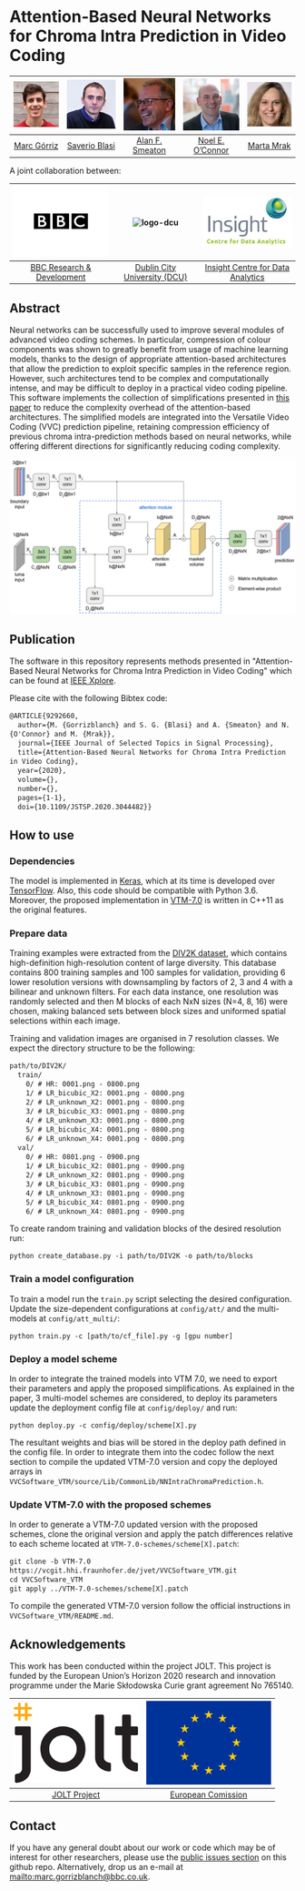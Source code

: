 # Attention-Based Neural Networks for Chroma Intra Prediction in Video Coding

| ![Marc Górriz][MarcGorriz-photo] | ![Saverio Blasi][SaverioBlasi-photo] | ![Alan F. Smeaton][AlanFmeaton-photo]  | ![Noel E. O’Connor][NoelEOConnor-photo] | ![Marta Mrak][MartaMrak-photo] |
|:-:|:-:|:-:|:-:|:-:|
| [Marc Górriz][MarcGorriz-web]  | [Saverio Blasi][SaverioBlasi-web] | [Alan F. Smeaton][AlanFmeaton-web] | [Noel E. O’Connor][NoelEOConnor-web] | [Marta Mrak][MartaMrak-web] |

[MarcGorriz-web]: https://www.bbc.co.uk/rd/people/marc-gorriz-blanch
[SaverioBlasi-web]: https://www.bbc.co.uk/rd/people/saverio-blasi
[MartaMrak-web]: https://www.bbc.co.uk/rd/people/marta-mrak
[AlanFmeaton-web]: https://www.insight-centre.org/users/alan-smeaton
[NoelEOConnor-web]: https://www.insight-centre.org/our-team/prof-noel-oconnor/

[MarcGorriz-photo]: https://github.com/bbc/intra-chroma-attentionCNN/blob/main/authors/MarcGorriz.jpg
[SaverioBlasi-photo]: https://github.com/bbc/intra-chroma-attentionCNN/blob/main/authors/SaverioBlasi.jpg
[MartaMrak-photo]: https://github.com/bbc/intra-chroma-attentionCNN/blob/main/authors/MartaMrak.jpg
[AlanFmeaton-photo]: https://github.com/bbc/intra-chroma-attentionCNN/blob/main/authors/AlanFSmeaton.jpg
[NoelEOConnor-photo]: https://github.com/bbc/intra-chroma-attentionCNN/blob/main/authors/NoelEOConnor.jpg

A joint collaboration between:

| ![logo-bbc] | ![logo-dcu] | ![logo-insight] |
|:-:|:-:|:-:|
| [BBC Research & Development][bbc-web] | [Dublin City University (DCU)][dcu-web] | [Insight Centre for Data Analytics][insight-web] |

[bbc-web]: https://www.bbc.co.uk/rd
[insight-web]: https://www.insight-centre.org/ 
[dcu-web]: http://www.dcu.ie/

[logo-bbc]: https://github.com/bbc/intra-chroma-attentionCNN/blob/main/logos/bbc.png  "BBC Research & Development"
[logo-insight]: https://github.com/bbc/intra-chroma-attentionCNN/blob/main/logos/insight.jpg "Insight Centre for Data Analytics"
[logo-dcu]: https://github.com/bbc/intra-chroma-attentionCNN/main/logos/dcu.png "Dublin City University"

## Abstract
Neural networks can be successfully used to improve several modules of advanced video coding schemes. In particular, compression of colour components was shown to greatly benefit from usage of machine learning models, thanks to the design of appropriate attention-based architectures that allow the prediction to exploit specific samples in the reference region. However, such architectures tend to be complex and computationally intense, and may be difficult to deploy in a practical video coding pipeline. This software implements the collection of simplifications presented in [this paper](https://github.com/bbc/intra-chroma-attentionCNN#publication) to reduce the complexity overhead of the attention-based architectures. The simplified models are integrated into the Versatile Video Coding (VVC) prediction pipeline, retaining compression efficiency of previous chroma intra-prediction methods based on neural networks, while offering different directions for significantly reducing coding complexity.

![visualisation-fig]

[visualisation-fig]: https://github.com/bbc/intra-chroma-attentionCNN/blob/main/logos/visualisation.png

## Publication
The software in this repository represents methods presented in "Attention-Based Neural Networks for Chroma Intra Prediction in Video Coding" which can be found at [IEEE Xplore](https://ieeexplore.ieee.org/document/9292660).

Please cite with the following Bibtex code:
```
@ARTICLE{9292660,
  author={M. {Gorrizblanch} and S. G. {Blasi} and A. {Smeaton} and N. {O'Connor} and M. {Mrak}},
  journal={IEEE Journal of Selected Topics in Signal Processing}, 
  title={Attention-Based Neural Networks for Chroma Intra Prediction in Video Coding}, 
  year={2020},
  volume={},
  number={},
  pages={1-1},
  doi={10.1109/JSTSP.2020.3044482}}

```
## How to use

### Dependencies

The model is implemented in [Keras](https://github.com/fchollet/keras/tree/master/keras), which at its time is developed over [TensorFlow](https://www.tensorflow.org). Also, this code should be compatible with Python 3.6. Moreover, the proposed implementation in [VTM-7.0](https://vcgit.hhi.fraunhofer.de/jvet/VVCSoftware_VTM.git) is written in C++11 as the original features.

### Prepare data

Training examples were extracted from the [DIV2K dataset](https://data.vision.ee.ethz.ch/cvl/DIV2K/), which contains high-definition high-resolution content of large diversity. This database contains 800 training samples and 100 samples for validation, providing 6 lower resolution versions with downsampling by  factors of 2, 3 and 4 with a bilinear and unknown filters. For each data instance, one resolution was randomly selected and then M blocks of each NxN sizes (N=4, 8, 16) were chosen, making balanced sets between block sizes and uniformed spatial selections within each image.

Training and validation images are organised in 7 resolution classes. We expect the directory structure to be the following:
```
path/to/DIV2K/
  train/
    0/ # HR: 0001.png - 0800.png
    1/ # LR_bicubic_X2: 0001.png - 0800.png
    2/ # LR_unknown_X2: 0001.png - 0800.png
    3/ # LR_bicubic_X3: 0001.png - 0800.png
    4/ # LR_unknown_X3: 0001.png - 0800.png
    5/ # LR_bicubic_X4: 0001.png - 0800.png
    6/ # LR_unknown_X4: 0001.png - 0800.png
  val/
    0/ # HR: 0801.png - 0900.png
    1/ # LR_bicubic_X2: 0801.png - 0900.png
    2/ # LR_unknown_X2: 0801.png - 0900.png
    3/ # LR_bicubic_X3: 0801.png - 0900.png
    4/ # LR_unknown_X3: 0801.png - 0900.png
    5/ # LR_bicubic_X4: 0801.png - 0900.png
    6/ # LR_unknown_X4: 0801.png - 0900.png
```

To create random training and validation blocks of the desired resolution run:
```
python create_database.py -i path/to/DIV2K -o path/to/blocks
```

### Train a model configuration

To train a model run the ```train.py``` script selecting the desired configuration. Update the size-dependent configurations at ```config/att/``` and the multi-models at ```config/att_multi/```:
```
python train.py -c [path/to/cf_file].py -g [gpu number]
```

### Deploy a model scheme

In order to integrate the trained models into VTM 7.0, we need to export their parameters and apply the proposed simplifications. As explained in the paper, 3 multi-model schemes are considered, to deploy its parameters update the deployment config file at ```config/deploy/``` and run:
```
python deploy.py -c config/deploy/scheme[X].py
```

The resultant weights and bias will be stored in the deploy path defined in the config file. In order to integrate them into the codec follow the next section to compile the updated VTM-7.0 version and copy the deployed arrays in ```VVCSoftware_VTM/source/Lib/CommonLib/NNIntraChromaPrediction.h```.

### Update VTM-7.0 with the proposed schemes

In order to generate a VTM-7.0 updated version with the proposed schemes, clone the original version and apply the patch differences relative to each scheme located at ```VTM-7.0-schemes/scheme[X].patch```:
```
git clone -b VTM-7.0 https://vcgit.hhi.fraunhofer.de/jvet/VVCSoftware_VTM.git
cd VVCSoftware_VTM
git apply ../VTM-7.0-schemes/scheme[X].patch
```
To compile the generated VTM-7.0 version follow the official instructions in ```VVCSoftware_VTM/README.md```.

## Acknowledgements
This work has been conducted within the project
JOLT. This project is funded by the European Union’s Horizon 2020 research
and innovation programme under the Marie Skłodowska Curie grant agreement No 765140.

| ![JOLT-photo] | ![EU-photo] |
|:-:|:-:|
| [JOLT Project](JOLT-web) | [European Comission](EU-web) |


[JOLT-photo]: https://github.com/bbc/ColorGAN/blob/master/logos/jolt.png "JOLT"
[EU-photo]: https://github.com/bbc/ColorGAN/blob/master/logos/eu.png "European Comission"


[JOLT-web]: http://joltetn.eu/
[EU-web]: https://ec.europa.eu/programmes/horizon2020/en

## Contact

If you have any general doubt about our work or code which may be of interest for other researchers, please use the [public issues section](https://github.com/marc-gorriz/ColorGAN/issues) on this github repo. Alternatively, drop us an e-mail at <mailto:marc.gorrizblanch@bbc.co.uk>.
